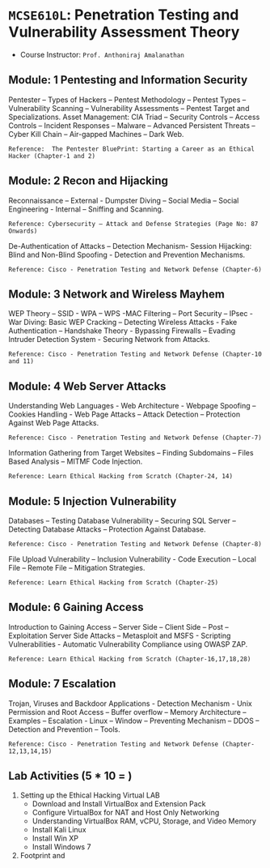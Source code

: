 # `MCSE610L`: Penetration Testing and Vulnerability Assessment Theory
- Course Instructor: `Prof. Anthoniraj Amalanathan`

## Module: 1 Pentesting and Information Security
Pentester – Types of Hackers – Pentest Methodology – Pentest Types – Vulnerability Scanning – Vulnerability Assessments – Pentest Target and Specializations. Asset Management: CIA Triad – Security Controls – Access Controls – Incident Responses – Malware – Advanced Persistent Threats – Cyber Kill Chain – Air-gapped Machines – 
Dark Web. 

`Reference:  The Pentester BluePrint: Starting a Career as an Ethical Hacker (Chapter-1 and 2)`

## Module: 2 Recon and Hijacking
Reconnaissance – External - Dumpster Diving – Social Media – Social Engineering - Internal – Sniffing and Scanning. 

`Reference: Cybersecurity – Attack and Defense Strategies (Page No: 87 Onwards)`

De-Authentication of Attacks – Detection Mechanism- Session Hijacking: Blind and Non-Blind Spoofing - Detection and Prevention Mechanisms. 

`Reference: Cisco - Penetration Testing and Network Defense (Chapter-6)`

## Module: 3 Network and Wireless Mayhem
WEP Theory – SSID - WPA – WPS -MAC Filtering – Port Security – IPsec - War Diving: Basic WEP Cracking – Detecting Wireless Attacks - Fake Authentication – Handshake Theory - Bypassing Firewalls – Evading Intruder Detection System - Securing Network from Attacks. 

`Reference: Cisco - Penetration Testing and Network Defense (Chapter-10 and 11)`

## Module: 4 Web Server Attacks
Understanding Web Languages - Web Architecture - Webpage Spoofing – Cookies Handling - Web Page Attacks – Attack Detection – Protection Against Web Page Attacks.

`Reference: Cisco - Penetration Testing and Network Defense (Chapter-7)`

Information Gathering from Target Websites – Finding Subdomains – Files Based Analysis – MITMF Code Injection.

`Reference: Learn Ethical Hacking from Scratch (Chapter-24, 14)`

## Module: 5 Injection Vulnerability
Databases – Testing Database Vulnerability – Securing SQL Server – Detecting Database Attacks – Protection Against Database. 

`Reference: Cisco - Penetration Testing and Network Defense (Chapter-8)`

File Upload Vulnerability – Inclusion Vulnerability - Code Execution – Local File – Remote File – Mitigation Strategies. 

`Reference: Learn Ethical Hacking from Scratch (Chapter-25)`

## Module: 6 Gaining Access
Introduction to Gaining Access – Server Side – Client Side – Post – Exploitation Server Side Attacks – Metasploit and MSFS - Scripting Vulnerabilities - Automatic Vulnerability Compliance using OWASP ZAP. 

`Reference: Learn Ethical Hacking from Scratch (Chapter-16,17,18,28)`

## Module: 7 Escalation
Trojan, Viruses and Backdoor Applications - Detection Mechanism - Unix Permission and Root Access – Buffer overflow – Memory Architecture – Examples – Escalation - Linux – Window – Preventing Mechanism – DDOS – Detection and Prevention – Tools. 

`Reference: Cisco - Penetration Testing and Network Defense (Chapter-12,13,14,15)`

## Lab Activities (5 * 10 = )
1. Setting up the Ethical Hacking Virtual LAB
	- Download and Install VirtualBox and Extension Pack
	- Configure VirtualBox for NAT and Host Only Networking
	- Understanding VirtualBox RAM, vCPU, Storage, and Video Memory
	- Install Kali Linux 
	- Install Win XP
	- Install Windows 7
2. Footprint and 